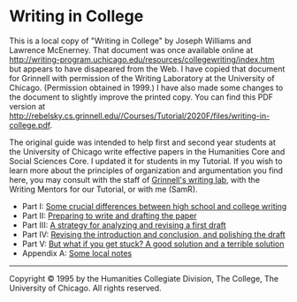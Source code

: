 ---
---
# Writing in College

This is a local copy of "Writing in College" by Joseph Williams and
Lawrence McEnerney. That document was once available online at
<http://writing-program.uchicago.edu/resources/collegewriting/index.htm> but
appears to have disapeared from the Web.  I have copied that document
for Grinnell
with permission of the
Writing Laboratory at the University of Chicago. (Permission obtained in
1999.)  I have also made some changes to the document to slightly improve the 
printed copy.  You can find this PDF version at
<http://rebelsky.cs.grinnell.edu//Courses/Tutorial/2020F/files/writing-in-college.pdf>.

The original guide was intended to help first and second year students at
the University of Chicago write effective papers in the Humanities Core
and Social Sciences Core.  I updated it for students in my Tutorial.
If you wish to learn more about the principles
of organization and argumentation you find here, you may consult with
the staff of [Grinnell's writing
lab](https://www.grinnell.edu/academics/centers-programs-and-resources/writing-lab), with the Writing Mentors for our Tutorial, or with me (SamR).

-   Part I: [Some crucial differences between high school and college
    writing](writing-in-college-01)
-   Part II: [Preparing to write and drafting the paper](writing-in-college-02)
-   Part III: [A strategy for analyzing and revising a first
    draft](writing-in-college-03)
-   Part IV: [Revising the introduction and conclusion, and polishing
    the draft](writing-in-college-04)
-   Part V: [But what if you get stuck? A good solution and a terrible
    solution](writing-in-college-05)
-   Appendix A: [Some local notes](writing-in-college-A)

------------------------------------------------------------------------

Copyright &copy; 1995 by the Humanities Collegiate Division, The College, The
University of Chicago. All rights reserved.
